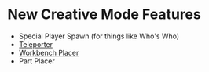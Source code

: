 # New Creative Mode Features
   * Special Player Spawn (for things like Who's Who)
   * [Teleporter](https://github.com/Ethorbit/nZombies-Chronicles/blob/master-workshop/Info/New%20Creative%20Mode%20Stuff/TELEPORTER.md)
   * [Workbench Placer](https://github.com/Ethorbit/nZombies-Chronicles/blob/master-workshop/Info/New%20Creative%20Mode%20Stuff/WORKBENCH%20PLACER.md)
   * Part Placer
